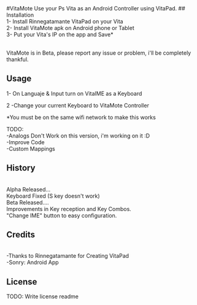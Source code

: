 <snippet>
  <content>
#VitaMote
Use your Ps Vita as an Android Controller using VitaPad.
## Installation
<br>1- Install Rinnegatamante VitaPad on your Vita
<br>2- Install VitaMote apk on Android phone or Tablet
<br>3- Put your Vita's IP on the app and Save*

<br>VitaMote is in Beta, please report any issue or problem, i'll be completely thankful.

## Usage
1- On Languaje & Input turn on VitaIME as a Keyboard

2 -Change your current Keyboard to VitaMote Controller

*You must be on the same wifi network to make this works

TODO: 
<br>-Analogs Don't Work on this version, i'm working on it :D
<br>-Improve Code
<br>-Custom Mappings

## History
<br>Alpha Released...
<br>Keyboard Fixed (S key doesn't work)
<br>Beta Released....
<br>Improvements in Key reception and Key Combos.
<br>"Change IME" button to easy configuration.

## Credits
<br>-Thanks to Rinnegatamante for Creating VitaPad
<br>-Sonry: Android App
## License
TODO: Write license
</content>
  <tabTrigger>readme</tabTrigger>
</snippet>

